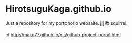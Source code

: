 # HirotsuguKaga.github.io
Just a repository for my portphorio websaite.:musical_score::bicyclist::books::squirrel:

  cf.http://maku77.github.io/git/github-project-portal.html
